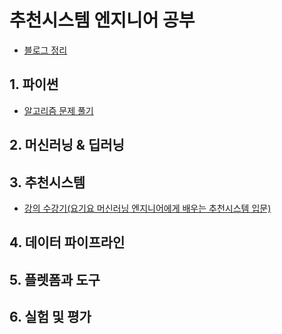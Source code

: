 # 추천시스템 엔지니어 공부
- [블로그 정리](https://ahnmunju.oopy.io/ec5b6536-ade2-43e9-b7f2-e014a126012d)

## 1. 파이썬
- [알고리즘 문제 풀기](./python/)

## 2. 머신러닝 & 딥러닝

## 3. 추천시스템
- [강의 수강기(요기요 머신러닝 엔지니어에게 배우는 추천시스템 입문)](./class101/)

## 4. 데이터 파이프라인

## 5. 플렛폼과 도구

## 6. 실험 및 평가